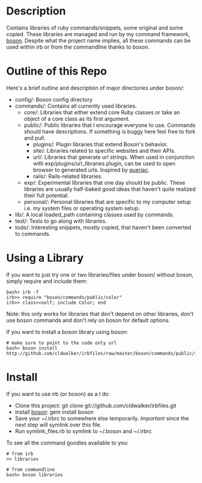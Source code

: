 Description
===========

Contains libraries of ruby commands/snippets, some original and some copied.
These libraries are managed and run by my command framework, [boson](http://github.com/cldwalker/boson).
Despite what the project name implies, all these commands can be used within irb or from the
commandline thanks to boson.

Outline of this Repo
====================

Here's a brief outline and description of major directories under boson/:

* config/: Boson config directory
* commands/: Contains all currently used libraries.
  * core/: Libraries that either extend core Ruby classes or take an object of a core class as its first argument.
  * public/: Public libraries that I encourage everyone to use. Commands should have descriptions. If something
    is buggy here feel free to fork and pull.
    * plugins/: Plugin libraries that extend Boson's behavior.
    * site/: Libraries related to specific websites and their APIs.
    * url/: Libraries that generate url strings. When used in conjunction with
      exp/plugins/url_libraries plugin, can be used to open browser to generated urls.
      Inspired by [queriac](http://github.com/cldwalker/queriac).
    * rails/: Rails-related libraries.
  * exp/: Experimental libraries that one day should be public. These libraries are usually half-baked good ideas that
    haven't quite realized their full potential.
  * personal/: Personal libraries that are specific to my computer setup i.e. my system files or operating system setup.
* lib/: A local loaded\_path containing classes used by commands.
* test/: Tests to go along with libraries.
* todo/: Interesting snippets, mostly copied, that haven't been converted to commands.

Using a Library
===============

If you want to just try one or two libraries/files under boson/ without boson, simply require and include them:

    bash> irb -f
    irb>> require "boson/commands/public/color"
    irb>> class<<self; include Color; end

Note: this only works for libraries that don't depend on other libraries, don't use boson commands
and don't rely on boson for default options.

If you want to install a boson library using boson:

    # make sure to point to the code only url
    bash> boson install http://github.com/cldwalker/irbfiles/raw/master/boson/commands/public/irb_core.rb

Install
=====

If you want to use irb (or boson) as a I do:

* Clone this project: git clone git://github.com/cldwalker/irbfiles.git
* Install [boson](http://github.com/cldwalker/boson): gem install boson
* Save your ~/.irbrc to somewhere else temporarily. *Important* since the next step will symlink
  over this file.
* Run symlink_files.rb to symlink to ~/.boson and ~/.irbrc

To see all the command goodies available to you:

    # from irb
    >> libraries

    # from commandline
    bash> boson libraries

